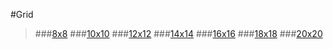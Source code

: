 #Grid

> ###[8x8](http://donsindrom.github.io/Grid/8/)
> ###[10x10](http://donsindrom.github.io/Grid/10/)
> ###[12x12](http://donsindrom.github.io/Grid/)
> ###[14x14](http://donsindrom.github.io/Grid/14/)
> ###[16x16](http://donsindrom.github.io/Grid/16/)
> ###[18x18](http://donsindrom.github.io/Grid/18/)
> ###[20x20](http://donsindrom.github.io/Grid/20/)

